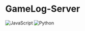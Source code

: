 # GameLog-Server
<!-- ![header](https://capsule-render.vercel.app/api?type=wave&color=auto&height=300&section=header&text=capsule%20render&fontSize=90) -->

<img alt="JavaScript" src ="https://img.shields.io/badge/JavaScriptF7DF1E.svg?&style=for-the-badge&logo=javaScript&logoColor=#F7DF1E"/>

<img alt="Python" src ="https://img.shields.io/badge/Python-3776AB.svg?&style=for-the-badge&logo=Python&logoColor=white"/>
